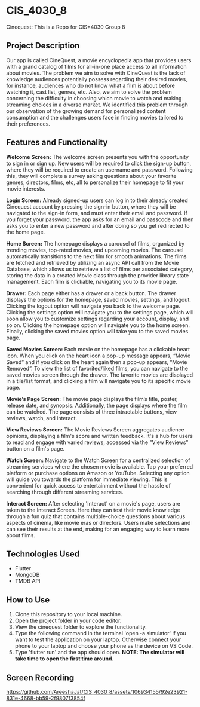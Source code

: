 # CIS_4030_8
Cinequest: This is a Repo for CIS*4030 Group 8

## Project Description
Our app is called CineQuest, a movie encyclopedia app that provides users with a grand catalog of films for all-in-one place access to all information about movies. The problem we aim to solve with CineQuest is the lack of knowledge audiences potentially possess regarding their desired movies, for instance, audiences who do not know what a film is about before watching it, cast list, genres, etc. Also, we aim to solve the problem concerning the difficulty in choosing which movie to watch and making streaming choices in a diverse market. We identified this problem through our observation of the growing demand for personalized content consumption and the challenges users face in finding movies tailored to their preferences.

## Features and Functionality
**Welcome Screen:** 
The welcome screen presents you with the opportunity to sign in or sign up. New users will be required to click the sign-up button, where they will be required to create an username and password. Following this, they will complete a survey asking questions about your favorite genres, directors, films, etc, all to personalize their homepage to fit your movie interests. 

**Login Screen:**
Already signed-up users can log in to their already created Cinequest account by pressing the sign-in button, where they will be navigated to the sign-in form, and must enter their email and password. If you forget your password, the app asks for an email and passcode and then asks you to enter a new password and after doing so you get redirected to the home page. 

**Home Screen:**
The homepage displays a carousel of films, organized by trending movies, top-rated movies, and upcoming movies. The carousel automatically transitions to the next film for smooth animations. The films are fetched and retrieved by utilizing an async API call from the Movie Database, which allows us to retrieve a list of films per associated category, storing the data in a created Movie class through the provider library state management. Each film is clickable, navigating you to its movie page.

**Drawer:**
Each page either has a drawer or a back button. The drawer displays the options for the homepage, saved movies, settings, and logout. Clicking the logout option will navigate you back to the welcome page. Clicking the settings option will navigate you to the settings page, which will soon allow you to customize settings regarding your account, display, and so on. Clicking the homepage option will navigate you to the home screen. Finally, clicking the saved movies option will take you to the saved movies page.

**Saved Movies Screen:**
Each movie on the homepage has a clickable heart icon. When you click on the heart icon a pop-up message appears, “Movie Saved” and if you click on the heart again then a pop-up appears, “Movie Removed”. To view the list of favorited/liked films, you can navigate to the saved movies screen through the drawer. The favorite movies are displayed in a tile/list format, and clicking a film will navigate you to its specific movie page.  

**Movie’s Page Screen:**
The movie page displays the film’s title, poster, release date, and synopsis. Additionally, the page displays where the film can be watched. The page consists of three intractable buttons, view reviews, watch, and interact.  

**View Reviews Screen:**
The Movie Reviews Screen aggregates audience opinions, displaying a film's score and written feedback. It's a hub for users to read and engage with varied reviews, accessed via the "View Reviews" button on a film's page.

**Watch Screen:**
Navigate to the Watch Screen for a centralized selection of streaming services where the chosen movie is available. Tap your preferred platform or purchase options on Amazon or YouTube. Selecting any option will guide you towards the platform for immediate viewing. This is convenient for quick access to entertainment without the hassle of searching through different streaming services.

**Interact Screen:**
After selecting 'Interact' on a movie's page, users are taken to the Interact Screen. Here they can test their movie knowledge through a fun quiz that contains multiple-choice questions about various aspects of cinema, like movie eras or directors. Users make selections and can see their results at the end, making for an engaging way to learn more about films.

## Technologies Used

- Flutter
- MongoDB
- TMDB API

## How to Use
1. Clone this repository to your local machine.
2. Open the project folder in your code editor.
3. View the cinequest folder to explore the functionality.
4. Type the following command in the terminal 'open -a simulator' if you want to test the application on your laptop. Otherwise connect your phone to your laptop and choose your phone as the device on VS Code.
5. Type 'flutter run' and the app should open.
**NOTE: The simulator will take time to open the first time around.**

## Screen Recording


https://github.com/AreeshaJat/CIS_4030_8/assets/106934155/92e23921-831e-4668-bb59-2f9807f3854f






